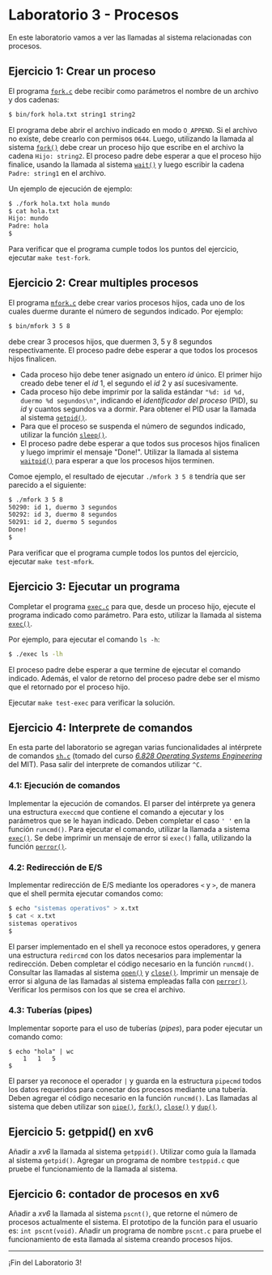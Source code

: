 # Laboratorio 3 - Procesos

En este laboratorio vamos a ver las llamadas al sistema relacionadas con procesos.

## Ejercicio 1: Crear un proceso

El programa [`fork.c`](fork.c) debe recibir como parámetros el nombre de un archivo y dos cadenas:

```sh
$ bin/fork hola.txt string1 string2
```

El programa debe abrir el archivo indicado en modo `O_APPEND`. Si el archivo no existe, debe crearlo con permisos `0644`. Luego, utilizando la llamada al sistema [`fork()`](http://man7.org/linux/man-pages/man2/fork.2.html) debe crear un proceso hijo que escribe en el archivo la cadena `Hijo: string2`. El proceso padre debe esperar a que el proceso hijo finalice, usando la llamada al sistema [`wait()`](http://man7.org/linux/man-pages/man2/wait.2.html) y luego escribir la cadena `Padre: string1` en el archivo.

Un ejemplo de ejecución de ejemplo:

```sh
$ ./fork hola.txt hola mundo
$ cat hola.txt
Hijo: mundo
Padre: hola
$
```

Para verificar que el programa cumple todos los puntos del ejercicio, ejecutar `make test-fork`.

## Ejercicio 2: Crear multiples procesos

El programa [`mfork.c`](mfork.c) debe crear varios procesos hijos, cada uno de los cuales duerme durante el número de segundos indicado. Por ejemplo:

```bash
$ bin/mfork 3 5 8
```

debe crear 3 procesos hijos, que duermen 3, 5 y 8 segundos respectivamente. El proceso padre debe esperar a que todos los procesos hijos finalicen.

* Cada proceso hijo debe tener asignado un entero _id_ único. El primer hijo creado debe tener el _id_ 1, el segundo el _id_ 2 y así sucesivamente.
* Cada proceso hijo debe imprimir por la salida estándar `"%d: id %d, duermo %d segundos\n"`, indicando el *identificador del proceso* (PID), su _id_ y cuantos segundos va a dormir. Para obtener el PID usar la llamada al sistema [`getpid()`](http://man7.org/linux/man-pages/man2/getpid.2.html).
* Para que el proceso se suspenda el número de segundos indicado, utilizar la función [`sleep()`](http://man7.org/linux/man-pages/man3/sleep.3.html).
* El proceso padre debe esperar a que todos sus procesos hijos finalicen y luego imprimir el mensaje "Done!". Utilizar la llamada al sistema [`waitpid()`](http://man7.org/linux/man-pages/man2/waitpid.2.html) para esperar a que los procesos hijos terminen.

Comoe ejemplo, el resultado de ejecutar `./mfork 3 5 8` tendría que ser parecido a el siguiente:

```bash
$ ./mfork 3 5 8
50290: id 1, duermo 3 segundos
50292: id 3, duermo 8 segundos
50291: id 2, duermo 5 segundos
Done!
$
```

Para verificar que el programa cumple todos los puntos del ejercicio, ejecutar `make test-mfork`.

## Ejercicio 3: Ejecutar un programa

Completar el programa [`exec.c`](exec.c) para que, desde un proceso hijo, ejecute el programa indicado como parámetro. Para esto, utilizar la llamada al sistema [`exec()`](http://man7.org/linux/man-pages/man3/exec.3.html). 

Por ejemplo, para ejecutar el comando `ls -h`:

```sh
$ ./exec ls -lh
```

El proceso padre debe esperar a que termine de ejecutar el comando indicado. Además, el valor de retorno del proceso padre debe ser el mismo que el retornado por el proceso hijo.

Ejecutar `make test-exec` para verificar la solución.

## Ejercicio 4: Interprete de comandos

En esta parte del laboratorio se agregan varias funcionalidades al intérprete de comandos [`sh.c`](sh.c) (tomado del curso [_6.828 Operating Systems Engineering_](https://pdos.csail.mit.edu/6.828/) del MIT). Pasa salir del interprete de comandos utilizar `^C`.

### 4.1: Ejecución de comandos

Implementar la ejecución de comandos. El parser del intérprete ya genera una estructura `execcmd` que contiene el comando a ejecutar y los parámetros que se le hayan indicado. Deben completar el caso `' '` en la función `runcmd()`. Para ejecutar el comando, utilizar la llamada a sistema [`exec()`](http://man7.org/linux/man-pages/man3/exec.3.html). Se debe imprimir un mensaje de error si `exec()` falla, utilizando la función [`perror()`](http://man7.org/linux/man-pages/man3/perror.3.html).

### 4.2: Redirección de E/S

Implementar redirección de E/S mediante los operadores `<` y `>`, de manera que el shell permita ejecutar comandos como:

```bash
$ echo "sistemas operativos" > x.txt
$ cat < x.txt
sistemas operativos
$
```

El parser implementado en el shell ya reconoce estos operadores, y genera una estructura `redircmd` con los datos necesarios para implementar la redirección. Deben completar el código necesario en la función `runcmd()`. Consultar las llamadas al sistema [`open()`](http://man7.org/linux/man-pages/man2/open.2.html) y [`close()`](http://man7.org/linux/man-pages/man2/close.2.html). Imprimir un mensaje de error si alguna de las llamadas al sistema empleadas falla con [`perror()`](http://man7.org/linux/man-pages/man3/perror.3.html). Verificar los permisos con los que se crea el archivo.

### 4.3: Tuberías (pipes)

Implementar soporte para el uso de tuberías (_pipes_), para poder ejecutar un comando como:

```
$ echo "hola" | wc
    1   1   5
$
```

El parser ya reconoce el operador `|` y guarda en la estructura `pipecmd` todos los datos requeridos para conectar dos procesos mediante una tubería. Deben agregar el código necesario en la función `runcmd()`. Las llamadas al sistema que deben utilizar son [`pipe()`](http://man7.org/linux/man-pages/man2/pipe.2.html), [`fork()`](http://man7.org/linux/man-pages/man2/fork.2.html), [`close()`](http://man7.org/linux/man-pages/man2/close.2.html) y [`dup()`](http://man7.org/linux/man-pages/man2/dup.2.html).

## Ejercicio 5: getppid() en xv6

Añadir a _xv6_ la llamada al sistema `getppid()`. Utilizar como guía la llamada al sistema `getpid()`. Agregar un programa de nombre `testppid.c` que pruebe el funcionamiento de la llamada al sistema.

## Ejercicio 6: contador de procesos en xv6

Añadir a _xv6_ la llamada al sistema `pscnt()`, que retorne el número de procesos actualmente el sistema. El prototipo de la función para el usuario es: `int pscnt(void)`. Añadir un programa de nombre `pscnt.c` para pruebe el funcionamiento de esta llamada al sistema creando procesos hijos.

---

¡Fin del Laboratorio 3!

